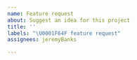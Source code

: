 ```yaml
---
name: Feature request
about: Suggest an idea for this project
title: ''
labels: "\U0001F64F feature request"
assignees: jeremyBanks

---
```



